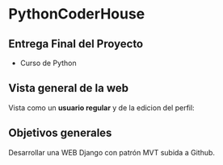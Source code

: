 # PythonCoderHouse

## Entrega Final del Proyecto  

- Curso de Python 

## Vista general de la web

Vista como un **usuario regular** y de la edicion del perfil:


## Objetivos generales

Desarrollar una WEB Django con patrón MVT subida a Github.


